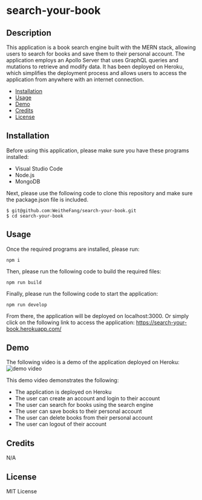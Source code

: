 # search-your-book

## Description

This application is a book search engine built with the MERN stack, allowing users to search for books and save them to their personal account. The application employs an Apollo Server that uses GraphQL queries and mutations to retrieve and modify data. It has been deployed on Heroku, which simplifies the deployment process and allows users to access the application from anywhere with an internet connection.

- [Installation](#installation)
- [Usage](#usage)
- [Demo](#demo)
- [Credits](#credits)
- [License](#license)

## Installation

Before using this application, please make sure you have these programs installed:

- Visual Studio Code
- Node.js
- MongoDB

Next, please use the following code to clone this repository and make sure the package.json file is included.

```
$ git@github.com:WeitheFang/search-your-book.git
$ cd search-your-book
```

## Usage

Once the required programs are installed, please run:

```
npm i
```

Then, please run the following code to build the required files:

```
npm run build
```

Finally, please run the following code to start the application:

```
npm run develop
```

From there, the application will be deployed on localhost:3000.
Or simply click on the following link to access the application: https://search-your-book.herokuapp.com/

## Demo

The following video is a demo of the application deployed on Heroku:
<img src="assets/demo.gif" alt="demo video">

This demo video demonstrates the following:

- The application is deployed on Heroku
- The user can create an account and login to their account
- The user can search for books using the search engine
- The user can save books to their personal account
- The user can delete books from their personal account
- The user can logout of their account

## Credits

N/A

## License

MIT License
